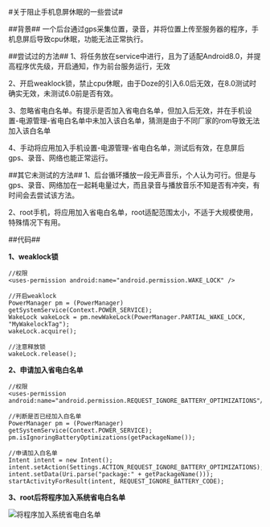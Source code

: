 #关于阻止手机息屏休眠的一些尝试#

##背景##
一个后台通过gps采集位置，录音，并将位置上传至服务器的程序，手机息屏后导致cpu休眠，功能无法正常执行。

##尝试过的方法##
1、将任务放在service中进行，且为了适配Android8.0，并提高程序优先级，开启通知，作为前台服务运行，无效

2、开启weaklock锁，禁止cpu休眠，由于Doze的引入6.0后无效，在8.0测试时确实无效，未测试6.0前是否有效。

3、忽略省电白名单。有提示是否加入省电白名单，但加入后无效，并在手机设置-电源管理-省电白名单中未加入该白名单，猜测是由于不同厂家的rom导致无法加入该白名单

4、手动将应用加入手机设置-电源管理-省电白名单，测试后有效，在息屏后gps、录音、网络也能正常运行。

##其它未测试的方法##
1、后台循环播放一段无声音乐，个人认为可行。但是与gps、录音、网络加在一起耗电量过大，而且录音与播放音乐不知是否有冲突，有时间会去尝试该方法。

2、root手机，将应用加入省电白名单，root适配范围太小，不适于大规模使用，特殊情况下有用。

##代码##

**1、weaklock锁**

	//权限
	<uses-permission android:name="android.permission.WAKE_LOCK" />

	//开启weaklock
	PowerManager pm = (PowerManager) getSystemService(Context.POWER_SERVICE); 
	WakeLock wakeLock = pm.newWakeLock(PowerManager.PARTIAL_WAKE_LOCK, "MyWakelockTag");
	wakeLock.acquire();

	//注意释放锁
	wakeLock.release();

**2、申请加入省电白名单**

	//权限
	<uses-permission android:name="android.permission.REQUEST_IGNORE_BATTERY_OPTIMIZATIONS"/>

	//判断是否已经加入白名单
	PowerManager pm = (PowerManager) getSystemService(Context.POWER_SERVICE);
	pm.isIgnoringBatteryOptimizations(getPackageName());

	//申请加入白名单
	Intent intent = new Intent();
    intent.setAction(Settings.ACTION_REQUEST_IGNORE_BATTERY_OPTIMIZATIONS);
    intent.setData(Uri.parse("package:" + getPackageName()));
    startActivityForResult(intent, REQUEST_IGNORE_BATTERY_CODE);

**3、root后将程序加入系统省电白名单**

![将程序加入系统省电白名单](https://i.imgur.com/oOcjhla.png)
